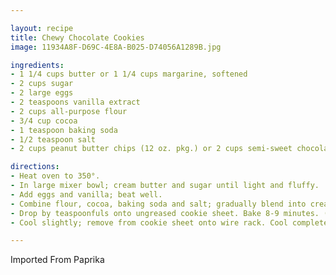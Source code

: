 ```yaml
---

layout: recipe
title: Chewy Chocolate Cookies
image: 11934A8F-D69C-4E8A-B025-D74056A1289B.jpg

ingredients:
- 1 1/4 cups butter or 1 1/4 cups margarine, softened
- 2 cups sugar
- 2 large eggs
- 2 teaspoons vanilla extract
- 2 cups all-purpose flour
- 3/4 cup cocoa
- 1 teaspoon baking soda
- 1/2 teaspoon salt
- 2 cups peanut butter chips (12 oz. pkg.) or 2 cups semi-sweet chocolate chips (12 oz. pkg.)

directions:
- Heat oven to 350°.
- In large mixer bowl; cream butter and sugar until light and fluffy.
- Add eggs and vanilla; beat well.
- Combine flour, cocoa, baking soda and salt; gradually blend into creamed mixture. Stir in peanut butter or chocolate chips.
- Drop by teaspoonfuls onto ungreased cookie sheet. Bake 8-9 minutes. (Do not overbake; cookies will be soft. They will puff while baking and flatten while cooling.).
- Cool slightly; remove from cookie sheet onto wire rack. Cool completely.

---
```

Imported From Paprika